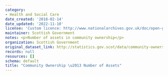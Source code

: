 ```yaml
---
category:
- Health and Social Care
date_created: '2018-02-14'
date_updated: '2022-11-10'
license: 'Custom licence: http://www.nationalarchives.gov.uk/doc/open-government-licence/version/3/'
maintainer: Scottish Government
notes: <p>Number of assets in community ownership</p>
organization: Scottish Government
original_dataset_link: http://statistics.gov.scot/data/community-ownership-number-of-land-parcels-assets
records: null
resources: []
schema: default
title: "Community Ownership \u2013 Number of Assets"
---
```

